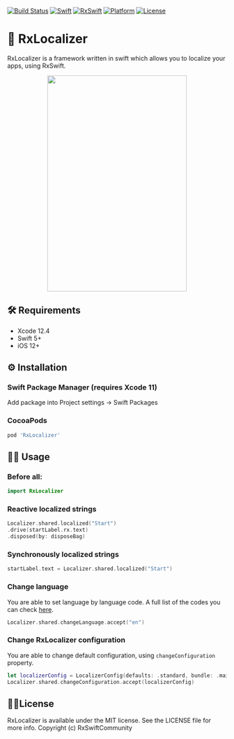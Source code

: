 [![Build Status](https://travis-ci.org/RxSwiftCommunity/RxLocalizer.svg?branch=master)](https://travis-ci.org/RxSwiftCommunity/RxLocalizer)
[![Swift](https://img.shields.io/badge/swift-5.3-orange.svg)](https://github.com/RxSwiftCommunity/RxLocalizer)
[![RxSwift](https://img.shields.io/badge/RxSwift-6.1-red.svg)](https://github.com/ReactiveX/RxSwift)
[![Platform](https://img.shields.io/badge/iOS-12+-blue.svg)](https://github.com/RxSwiftCommunity/RxLocalizer/blob/master/LICENSE)
[![License](https://img.shields.io/badge/license-MIT-brightgreen.svg)](https://github.com/RxSwiftCommunity/RxLocalizer/blob/master/LICENSE)

# 🚀 RxLocalizer

RxLocalizer is a framework written in swift which allows you to localize your apps, using RxSwift. 

<p align="center"><img src="demo.gif" width="320" height="495" />

## 🛠 Requirements

- Xcode 12.4
- Swift 5+
- iOS 12+

## ⚙️ Installation

### Swift Package Manager (requires Xcode 11)

Add package into Project settings -> Swift Packages

### CocoaPods

```ruby
pod 'RxLocalizer'
```

## 👨‍💻 Usage

### Before all:

```swift
import RxLocalizer
```

### Reactive localized strings

```swift
Localizer.shared.localized("Start")
.drive(startLabel.rx.text)
.disposed(by: disposeBag)
```

### Synchronously localized strings

```swift
startLabel.text = Localizer.shared.localized("Start")
```

### Change language

You are able to set language by language code. 
A full list of the codes you can check [here](https://www.ibabbleon.com/iOS-Language-Codes-ISO-639.html).
```swift
Localizer.shared.changeLanguage.accept("en")
```

### Change RxLocalizer configuration

You are able to change default configuration, using `changeConfiguration` property.

```swift
let localizerConfig = LocalizerConfig(defaults: .standard, bundle: .main, tableName: "Localizable")
Localizer.shared.changeConfiguration.accept(localizerConfig)
```

## 👮‍♂️License

RxLocalizer is available under the MIT license. See the LICENSE file for more info.
Copyright (c) RxSwiftCommunity
